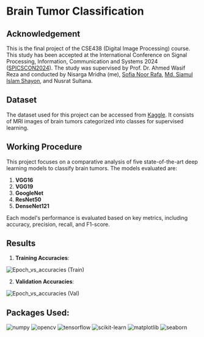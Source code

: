 # **Brain Tumor Classification**

## **Acknowledgement**
This is the final project of the CSE438 (Digital Image Processing) course. This study has been accepted at the International Conference on Signal Processing, Information, Communication and Systems 2024 ([SPICSCON2024](https://spicscon.org/2024)). The study was supervised by Prof. Dr. Ahmed Wasif Reza and conducted by Nisarga Mridha (me), [Sofia Noor Rafa](https://github.com/sofiautilitarian), [Md. Siamul Islam Shayon](https://github.com/shayon10), and Nusrat Sultana.

## **Dataset**
The dataset used for this project can be accessed from [Kaggle](https://www.kaggle.com/datasets/masoudnickparvar/brain-tumor-mri-dataset). It consists of MRI images of brain tumors categorized into classes for supervised learning.

## **Working Procedure**
This project focuses on a comparative analysis of five state-of-the-art deep learning models to classify brain tumors. The models evaluated are:

1. **VGG16**
2. **VGG19**
3. **GoogleNet**
4. **ResNet50**
5. **DenseNet121**

Each model's performance is evaluated based on key metrics, including accuracy, precision, recall, and F1-score.

## **Results**

1. **Training Accuracies**:


![Epoch_vs_accuracies (Train)](https://github.com/user-attachments/assets/35f11536-0c88-4d08-8020-3ca2d6a1b86b)


2. **Validation Accuracies**:


![Epoch_vs_accuracies (Val)](https://github.com/user-attachments/assets/bececec7-73a7-4714-a99f-ccc48e122864)


## Packages Used:
![numpy](https://img.shields.io/badge/Numpy-1.25.0-blue) ![opencv](https://img.shields.io/badge/OpenCV-4.8.0-green) ![tensorflow](https://img.shields.io/badge/TensorFlow-2.13.0-orange) ![scikit-learn](https://img.shields.io/badge/Scikit--Learn-1.3.0-yellow) ![matplotlib](https://img.shields.io/badge/Matplotlib-3.7.1-red) ![seaborn](https://img.shields.io/badge/Seaborn-0.12.2-lightblue)
